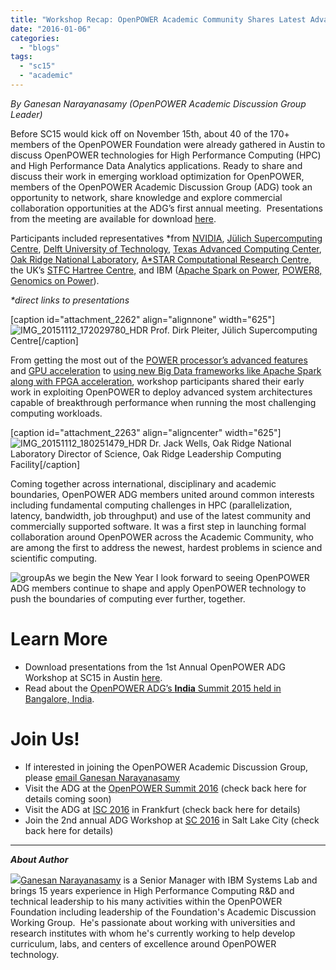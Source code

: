```yaml
---
title: "Workshop Recap: OpenPOWER Academic Community Shares Latest Advances"
date: "2016-01-06"
categories: 
  - "blogs"
tags: 
  - "sc15"
  - "academic"
---
```


_By Ganesan Narayanasamy (OpenPOWER Academic Discussion Group Leader)_

Before SC15 would kick off on November 15th, about 40 of the 170+ members of the OpenPOWER Foundation were already gathered in Austin to discuss OpenPOWER technologies for High Performance Computing (HPC) and High Performance Data Analytics applications. Ready to share and discuss their work in emerging workload optimization for OpenPOWER, members of the OpenPOWER Academic Discussion Group (ADG) took an opportunity to network, share knowledge and explore commercial collaboration opportunities at the ADG’s first annual meeting.  Presentations from the meeting are available for download [here](https://ibm.app.box.com/s/mauxelpxrnflbck4i3351co0wc6ijsyp).

Participants included representatives \*from [NVIDIA](https://ibm.app.box.com/s/mauxelpxrnflbck4i3351co0wc6ijsyp/1/5370236193/43553445785/1), [Jülich Supercomputing Centre](https://ibm.app.box.com/s/mauxelpxrnflbck4i3351co0wc6ijsyp/2/5370236193/43553419413/1), [Delft University of Technology](https://ibm.app.box.com/s/mauxelpxrnflbck4i3351co0wc6ijsyp/1/5370236193/45164277089/1), [Texas Advanced Computing Center](https://ibm.app.box.com/s/mauxelpxrnflbck4i3351co0wc6ijsyp/1/5370236193/44028264830/1), [Oak Ridge National Laboratory](https://ibm.app.box.com/s/mauxelpxrnflbck4i3351co0wc6ijsyp/1/5370236193/45193771273/1), [A\*STAR Computational Research Centre](https://ibm.app.box.com/s/mauxelpxrnflbck4i3351co0wc6ijsyp/1/5370236193/45164035393/1), the UK’s [STFC Hartree Centre,](https://ibm.app.box.com/s/mauxelpxrnflbck4i3351co0wc6ijsyp/1/5370236193/45163874589/1) and IBM ([Apache Spark on Power](https://ibm.app.box.com/s/mauxelpxrnflbck4i3351co0wc6ijsyp/1/5370236193/45157854529/1), [POWER8,](https://ibm.app.box.com/s/mauxelpxrnflbck4i3351co0wc6ijsyp/1/5370236193/45165288453/1) [Genomics on Power](https://ibm.app.box.com/s/mauxelpxrnflbck4i3351co0wc6ijsyp/1/5370236193/46018607265/1)).

_\*direct links to presentations_

\[caption id="attachment\_2262" align="alignnone" width="625"\]![IMG_20151112_172029780_HDR](images/IMG_20151112_172029780_HDR-1024x576.jpg) Prof. Dirk Pleiter, Jülich Supercomputing Centre\[/caption\]

From getting the most out of the [POWER processor’s advanced features](https://ibm.app.box.com/s/mauxelpxrnflbck4i3351co0wc6ijsyp/1/5370236193/45165288453/1) and [GPU acceleration](https://ibm.app.box.com/s/mauxelpxrnflbck4i3351co0wc6ijsyp/1/5370236193/43553445785/1) to [using new Big Data frameworks like Apache Spark along with FPGA acceleration](https://openpowerfoundation.org/blogs/genomics-with-apache-spark/), workshop participants shared their early work in exploiting OpenPOWER to deploy advanced system architectures capable of breakthrough performance when running the most challenging computing workloads.

\[caption id="attachment\_2263" align="aligncenter" width="625"\]![IMG_20151112_180251479_HDR](images/IMG_20151112_180251479_HDR-1024x576.jpg) Dr. Jack Wells, Oak Ridge National Laboratory Director of Science, Oak Ridge Leadership Computing Facility\[/caption\]

Coming together across international, disciplinary and academic boundaries, OpenPOWER ADG members united around common interests including fundamental computing challenges in HPC (parallelization, latency, bandwidth, job throughput) and use of the latest community and commercially supported software. It was a first step in launching formal collaboration around OpenPOWER across the Academic Community, who are among the first to address the newest, hardest problems in science and scientific computing.

![group](images/group.jpg)As we begin the New Year I look forward to seeing OpenPOWER ADG members continue to shape and apply OpenPOWER technology to push the boundaries of computing ever further, together.

# Learn More

- Download presentations from the 1st Annual OpenPOWER ADG Workshop at SC15 in Austin [here](https://ibm.app.box.com/s/mauxelpxrnflbck4i3351co0wc6ijsyp).
- Read about the [OpenPOWER ADG’s **India** Summit 2015 held in Bangalore, India](https://www.linkedin.com/pulse/openpower-adg-summit-india-ganesan-narayanasamy-6084023981264949250?trk=prof-post).

# Join Us!

- If interested in joining the OpenPOWER Academic Discussion Group, please [email Ganesan Narayanasamy](mailto:ganesana@in.ibm.com)
- Visit the ADG at the [OpenPOWER Summit 2016](https://openpowerfoundation.org/openpower-summit-2016/) (check back here for details coming soon)
- Visit the ADG at [ISC 2016](http://www.isc-hpc.com/home.html) in Frankfurt (check back here for details)
- Join the 2nd annual ADG Workshop at [SC 2016](http://sc16.supercomputing.org/) in Salt Lake City (check back here for details)

* * *

**_About Author_**

![](images/Screen-Shot-2016-01-05-at-5.36.01-PM-150x150.png)[Ganesan Narayanasamy](https://www.linkedin.com/in/ganesannarayanasamy) is a Senior Manager with IBM Systems Lab and brings 15 years experience in High Performance Computing R&D and technical leadership to his many activities within the OpenPOWER Foundation including leadership of the Foundation's Academic Discussion Working Group.  He's passionate about working with universities and research institutes with whom he's currently working to help develop curriculum, labs, and centers of excellence around OpenPOWER technology.
